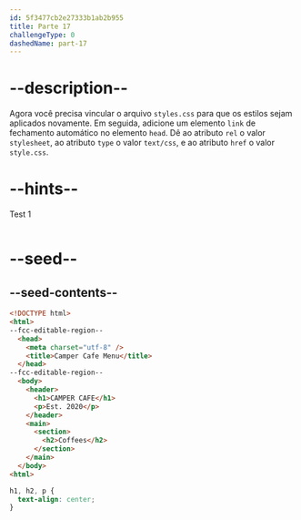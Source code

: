 ```yaml
---
id: 5f3477cb2e27333b1ab2b955
title: Parte 17
challengeType: 0
dashedName: part-17
---
```


# --description--

Agora você precisa vincular o arquivo `styles.css` para que os estilos sejam aplicados novamente. Em seguida, adicione um elemento `link` de fechamento automático no elemento `head`. Dê ao atributo `rel` o valor `stylesheet`, ao atributo `type` o valor `text/css`, e ao atributo `href` o valor `style.css`.

# --hints--

Test 1

```js

```

# --seed--

## --seed-contents--

```html
<!DOCTYPE html>
<html>
--fcc-editable-region--
  <head>
    <meta charset="utf-8" />
    <title>Camper Cafe Menu</title>
  </head>
--fcc-editable-region--
  <body>
    <header>
      <h1>CAMPER CAFE</h1>
      <p>Est. 2020</p>
    </header>
    <main>
      <section>
        <h2>Coffees</h2>
      </section>
    </main>
  </body>
<html>
```

```css
h1, h2, p {
  text-align: center;
}
```

